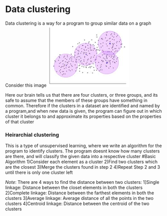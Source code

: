 # Data clustering

Data clustering is a way for a program to group similar data on a graph
Consider this image 
![cluster](/temp/cluster.png)

Here our brain tells us that there are four clusters, or three groups, and its safe to assume that the members of these groups have something in common. Therefore if the clusters in a dataset are identified and named by a program,and when new data is given, the program can figure out in which cluster it belongs to and approximate its properties based on the properties of that cluster


### Heirarchial clustering

This is a type of unsupervised learning, where we write an algorithm for the program to identify clusters. The program doesnt know how many clusters are there, and will classify the given data into a respective cluster
#Basic Algorithm
1)Consider each element as a cluster
2)Find two clusters which are the closest
3)Merge the clusters found in step 2
4)Repeat Step 2 and 3 until there is only one cluster left

*Note*: There are 4 ways to find the distance between two clusters:
      1]Single linkage: Distance between the closet elements in both the clusters
      2]Complete linkage: Distance between the farthest elements in both the clusters
      3]Average linkage: Average distance of all the points in the two clusters
      4]Centroid linkage: Distance between the centroid of the two clusters


